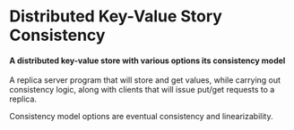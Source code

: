 # Distributed Key-Value Story Consistency
#### A distributed key-value store with various options its consistency model

A replica server program that will store and get values, while carrying out consistency logic, along with clients that will issue put/get requests to a replica.

Consistency model options are eventual consistency and linearizability.